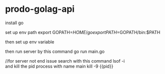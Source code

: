 # prodo-golag-api

install go 

set up env path
export GOPATH=$HOME/go
export PATH=$GOPATH/bin:$PATH

then set up env variable


then run server by this command
go run main.go


//for server not end issue search with this command
lsof -i     
and kill the pid process with name main
kill -9  {{pid}}